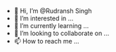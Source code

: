 - 👋 Hi, I’m @Rudransh Singh
- 👀 I’m interested in ...
- 🌱 I’m currently learning ...
- 💞️ I’m looking to collaborate on ...
- 📫 How to reach me ...

<!--
Rudransh Singh/Rudransh Singh is a ✨ special ✨ repository because its `README.md` (this file) appears on your GitHub profile.
You can click the Preview link to take a look at your changes.
--->

